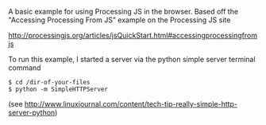 A basic example for using Processing JS in the browser.
Based off the "Accessing Processing From JS" example on the Processing JS site

http://processingjs.org/articles/jsQuickStart.html#accessingprocessingfromjs

To run this example, I started a server via the python simple server terminal command
	
	$ cd /dir-of-your-files
	$ python -m SimpleHTTPServer

(see http://www.linuxjournal.com/content/tech-tip-really-simple-http-server-python)